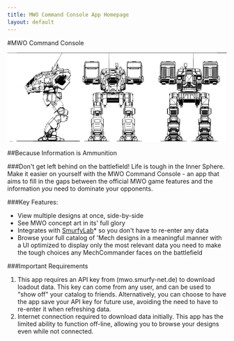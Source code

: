 ```yaml
---
title: MWO Command Console App Homepage
layout: default
---
```

#MWO Command Console

![Catapult Orthographic Concept](/images/catapult-ortho-concept.jpg)

##Because Information is Ammunition

###Don't get left behind on the battlefield!
Life is tough in the Inner Sphere. Make it easier on yourself with the MWO Command Console - an app that aims to fill in the gaps between the official MWO game features and the information *you* need to dominate your opponents.

###Key Features:
* View multiple designs at once, side-by-side
* See MWO concept art in its' full glory
* Integrates with [SmurfyLab](http://mwo.smurfy-net.de)* so you don't have to re-enter any data
* Browse your full catalog of 'Mech designs in a meaningful manner with a UI optimized to display only the most relevant data you need to make the tough choices any MechCommander faces on the battlefield

###Important Requirements
1. This app requires an API key from (mwo.smurfy-net.de) to download loadout data. This key can come from any user, and can be used to "show off" your catalog to friends. Alternatively, you can choose to have the app save your API key for future use, avoiding the need to have to re-enter it when refreshing data.
2. Internet connection required to download data initially. This app has the limited ability to function off-line, allowing you to browse your designs even while not connected.









